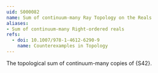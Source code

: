 ```yaml
---
uid: S000082
name: Sum of continuum-many Ray Topology on the Reals
aliases:
- Sum of continuum-many Right-ordered reals
refs:
  - doi: 10.1007/978-1-4612-6290-9 
    name: Counterexamples in Topology
---
```


The topological sum of continuum-many copies of {S42}.
